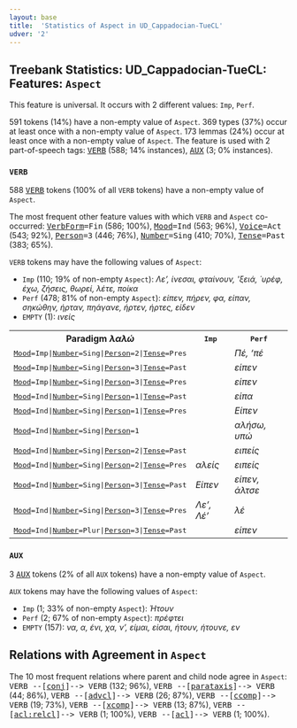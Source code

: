 ```yaml
---
layout: base
title:  'Statistics of Aspect in UD_Cappadocian-TueCL'
udver: '2'
---
```


## Treebank Statistics: UD_Cappadocian-TueCL: Features: `Aspect`

This feature is universal.
It occurs with 2 different values: `Imp`, `Perf`.

591 tokens (14%) have a non-empty value of `Aspect`.
369 types (37%) occur at least once with a non-empty value of `Aspect`.
173 lemmas (24%) occur at least once with a non-empty value of `Aspect`.
The feature is used with 2 part-of-speech tags: <tt><a href="cpg_tuecl-pos-VERB.html">VERB</a></tt> (588; 14% instances), <tt><a href="cpg_tuecl-pos-AUX.html">AUX</a></tt> (3; 0% instances).

### `VERB`

588 <tt><a href="cpg_tuecl-pos-VERB.html">VERB</a></tt> tokens (100% of all `VERB` tokens) have a non-empty value of `Aspect`.

The most frequent other feature values with which `VERB` and `Aspect` co-occurred: <tt><a href="cpg_tuecl-feat-VerbForm.html">VerbForm</a></tt><tt>=Fin</tt> (586; 100%), <tt><a href="cpg_tuecl-feat-Mood.html">Mood</a></tt><tt>=Ind</tt> (563; 96%), <tt><a href="cpg_tuecl-feat-Voice.html">Voice</a></tt><tt>=Act</tt> (543; 92%), <tt><a href="cpg_tuecl-feat-Person.html">Person</a></tt><tt>=3</tt> (446; 76%), <tt><a href="cpg_tuecl-feat-Number.html">Number</a></tt><tt>=Sing</tt> (410; 70%), <tt><a href="cpg_tuecl-feat-Tense.html">Tense</a></tt><tt>=Past</tt> (383; 65%).

`VERB` tokens may have the following values of `Aspect`:

* `Imp` (110; 19% of non-empty `Aspect`): <em>Λε’, ίνεσαι, φταίνουν, 'ξειά, ΄υρέφ, έχω, ζήσεις, θωρεί, λέτε, ποίκα</em>
* `Perf` (478; 81% of non-empty `Aspect`): <em>είπεν, πήρεν, φα, είπαν, σηκώθην, ήρταν, πηάγανε, ήρτεν, ήρτες, είδεν</em>
* `EMPTY` (1): <em>ινείς</em>

<table>
  <tr><th>Paradigm <i>λαλώ</i></th><th><tt>Imp</tt></th><th><tt>Perf</tt></th></tr>
  <tr><td><tt><tt><a href="cpg_tuecl-feat-Mood.html">Mood</a></tt><tt>=Imp</tt>|<tt><a href="cpg_tuecl-feat-Number.html">Number</a></tt><tt>=Sing</tt>|<tt><a href="cpg_tuecl-feat-Person.html">Person</a></tt><tt>=2</tt>|<tt><a href="cpg_tuecl-feat-Tense.html">Tense</a></tt><tt>=Pres</tt></tt></td><td></td><td><em>Πέ, ‘πέ</em></td></tr>
  <tr><td><tt><tt><a href="cpg_tuecl-feat-Mood.html">Mood</a></tt><tt>=Imp</tt>|<tt><a href="cpg_tuecl-feat-Number.html">Number</a></tt><tt>=Sing</tt>|<tt><a href="cpg_tuecl-feat-Person.html">Person</a></tt><tt>=3</tt>|<tt><a href="cpg_tuecl-feat-Tense.html">Tense</a></tt><tt>=Past</tt></tt></td><td></td><td><em>είπεν</em></td></tr>
  <tr><td><tt><tt><a href="cpg_tuecl-feat-Mood.html">Mood</a></tt><tt>=Imp</tt>|<tt><a href="cpg_tuecl-feat-Number.html">Number</a></tt><tt>=Sing</tt>|<tt><a href="cpg_tuecl-feat-Person.html">Person</a></tt><tt>=3</tt>|<tt><a href="cpg_tuecl-feat-Tense.html">Tense</a></tt><tt>=Pres</tt></tt></td><td></td><td><em>είπεν</em></td></tr>
  <tr><td><tt><tt><a href="cpg_tuecl-feat-Mood.html">Mood</a></tt><tt>=Ind</tt>|<tt><a href="cpg_tuecl-feat-Number.html">Number</a></tt><tt>=Sing</tt>|<tt><a href="cpg_tuecl-feat-Person.html">Person</a></tt><tt>=1</tt>|<tt><a href="cpg_tuecl-feat-Tense.html">Tense</a></tt><tt>=Past</tt></tt></td><td></td><td><em>είπα</em></td></tr>
  <tr><td><tt><tt><a href="cpg_tuecl-feat-Mood.html">Mood</a></tt><tt>=Ind</tt>|<tt><a href="cpg_tuecl-feat-Number.html">Number</a></tt><tt>=Sing</tt>|<tt><a href="cpg_tuecl-feat-Person.html">Person</a></tt><tt>=1</tt>|<tt><a href="cpg_tuecl-feat-Tense.html">Tense</a></tt><tt>=Pres</tt></tt></td><td></td><td><em>Είπεν</em></td></tr>
  <tr><td><tt><tt><a href="cpg_tuecl-feat-Mood.html">Mood</a></tt><tt>=Ind</tt>|<tt><a href="cpg_tuecl-feat-Number.html">Number</a></tt><tt>=Sing</tt>|<tt><a href="cpg_tuecl-feat-Person.html">Person</a></tt><tt>=1</tt></tt></td><td></td><td><em>αλήσω, υπώ</em></td></tr>
  <tr><td><tt><tt><a href="cpg_tuecl-feat-Mood.html">Mood</a></tt><tt>=Ind</tt>|<tt><a href="cpg_tuecl-feat-Number.html">Number</a></tt><tt>=Sing</tt>|<tt><a href="cpg_tuecl-feat-Person.html">Person</a></tt><tt>=2</tt>|<tt><a href="cpg_tuecl-feat-Tense.html">Tense</a></tt><tt>=Past</tt></tt></td><td></td><td><em>ειπείς</em></td></tr>
  <tr><td><tt><tt><a href="cpg_tuecl-feat-Mood.html">Mood</a></tt><tt>=Ind</tt>|<tt><a href="cpg_tuecl-feat-Number.html">Number</a></tt><tt>=Sing</tt>|<tt><a href="cpg_tuecl-feat-Person.html">Person</a></tt><tt>=2</tt>|<tt><a href="cpg_tuecl-feat-Tense.html">Tense</a></tt><tt>=Pres</tt></tt></td><td><em>αλείς</em></td><td><em>ειπείς</em></td></tr>
  <tr><td><tt><tt><a href="cpg_tuecl-feat-Mood.html">Mood</a></tt><tt>=Ind</tt>|<tt><a href="cpg_tuecl-feat-Number.html">Number</a></tt><tt>=Sing</tt>|<tt><a href="cpg_tuecl-feat-Person.html">Person</a></tt><tt>=3</tt>|<tt><a href="cpg_tuecl-feat-Tense.html">Tense</a></tt><tt>=Past</tt></tt></td><td><em>Είπεν</em></td><td><em>είπεν, άλτσε</em></td></tr>
  <tr><td><tt><tt><a href="cpg_tuecl-feat-Mood.html">Mood</a></tt><tt>=Ind</tt>|<tt><a href="cpg_tuecl-feat-Number.html">Number</a></tt><tt>=Sing</tt>|<tt><a href="cpg_tuecl-feat-Person.html">Person</a></tt><tt>=3</tt>|<tt><a href="cpg_tuecl-feat-Tense.html">Tense</a></tt><tt>=Pres</tt></tt></td><td><em>Λε’, Λέ’</em></td><td><em>λέ</em></td></tr>
  <tr><td><tt><tt><a href="cpg_tuecl-feat-Mood.html">Mood</a></tt><tt>=Ind</tt>|<tt><a href="cpg_tuecl-feat-Number.html">Number</a></tt><tt>=Plur</tt>|<tt><a href="cpg_tuecl-feat-Person.html">Person</a></tt><tt>=3</tt>|<tt><a href="cpg_tuecl-feat-Tense.html">Tense</a></tt><tt>=Past</tt></tt></td><td></td><td><em>είπεν</em></td></tr>
</table>

### `AUX`

3 <tt><a href="cpg_tuecl-pos-AUX.html">AUX</a></tt> tokens (2% of all `AUX` tokens) have a non-empty value of `Aspect`.

`AUX` tokens may have the following values of `Aspect`:

* `Imp` (1; 33% of non-empty `Aspect`): <em>Ήτουν</em>
* `Perf` (2; 67% of non-empty `Aspect`): <em>πρέφτει</em>
* `EMPTY` (157): <em>να, α, ένι, χα, ν’, είμαι, είσαι, ήτουν, ήτουνε, εν</em>

## Relations with Agreement in `Aspect`

The 10 most frequent relations where parent and child node agree in `Aspect`:
<tt>VERB --[<tt><a href="cpg_tuecl-dep-conj.html">conj</a></tt>]--> VERB</tt> (132; 96%),
<tt>VERB --[<tt><a href="cpg_tuecl-dep-parataxis.html">parataxis</a></tt>]--> VERB</tt> (44; 86%),
<tt>VERB --[<tt><a href="cpg_tuecl-dep-advcl.html">advcl</a></tt>]--> VERB</tt> (26; 87%),
<tt>VERB --[<tt><a href="cpg_tuecl-dep-ccomp.html">ccomp</a></tt>]--> VERB</tt> (19; 73%),
<tt>VERB --[<tt><a href="cpg_tuecl-dep-xcomp.html">xcomp</a></tt>]--> VERB</tt> (13; 87%),
<tt>VERB --[<tt><a href="cpg_tuecl-dep-acl-relcl.html">acl:relcl</a></tt>]--> VERB</tt> (1; 100%),
<tt>VERB --[<tt><a href="cpg_tuecl-dep-acl.html">acl</a></tt>]--> VERB</tt> (1; 100%).

